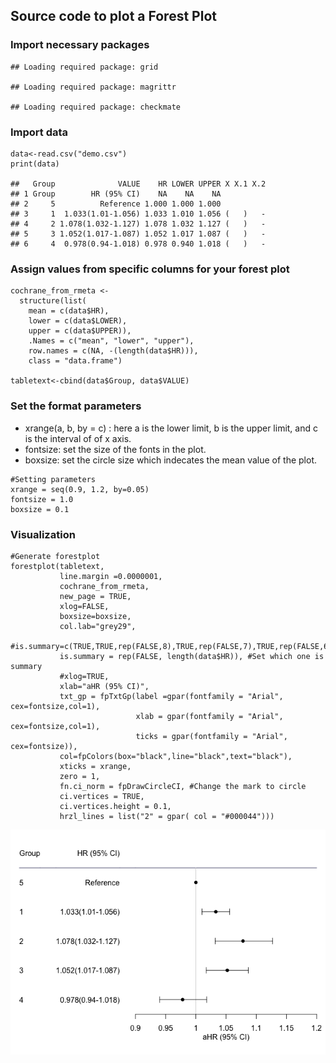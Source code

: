 ## Source code to plot a Forest Plot

### Import necessary packages

    ## Loading required package: grid

    ## Loading required package: magrittr

    ## Loading required package: checkmate

### Import data

    data<-read.csv("demo.csv")
    print(data)

    ##   Group              VALUE    HR LOWER UPPER X X.1 X.2
    ## 1 Group        HR (95% CI)    NA    NA    NA          
    ## 2     5          Reference 1.000 1.000 1.000          
    ## 3     1  1.033(1.01-1.056) 1.033 1.010 1.056 (   )   -
    ## 4     2 1.078(1.032-1.127) 1.078 1.032 1.127 (   )   -
    ## 5     3 1.052(1.017-1.087) 1.052 1.017 1.087 (   )   -
    ## 6     4  0.978(0.94-1.018) 0.978 0.940 1.018 (   )   -

### Assign values from specific columns for your forest plot

    cochrane_from_rmeta <- 
      structure(list(
        mean = c(data$HR),
        lower = c(data$LOWER),
        upper = c(data$UPPER)),
        .Names = c("mean", "lower", "upper"), 
        row.names = c(NA, -(length(data$HR))), 
        class = "data.frame")

    tabletext<-cbind(data$Group, data$VALUE)

### Set the format parameters

-   xrange(a, b, by = c) : here a is the lower limit, b is the upper
    limit, and c is the interval of of x axis.
-   fontsize: set the size of the fonts in the plot.
-   boxsize: set the circle size which indecates the mean value of the
    plot.

<!-- -->

    #Setting parameters
    xrange = seq(0.9, 1.2, by=0.05)
    fontsize = 1.0
    boxsize = 0.1

### Visualization

    #Generate forestplot
    forestplot(tabletext,
               line.margin =0.0000001,
               cochrane_from_rmeta,
               new_page = TRUE,
               xlog=FALSE,
               boxsize=boxsize,
               col.lab="grey29",
               #is.summary=c(TRUE,TRUE,rep(FALSE,8),TRUE,rep(FALSE,7),TRUE,rep(FALSE,6),TRUE,rep(FALSE,5),TRUE,rep(FALSE,4),TRUE,rep(FALSE,3),TRUE,rep(FALSE,2)),
               is.summary = rep(FALSE, length(data$HR)), #Set which one is summary
               #xlog=TRUE,
               xlab="aHR (95% CI)",
               txt_gp = fpTxtGp(label =gpar(fontfamily = "Arial", cex=fontsize,col=1),
                                xlab = gpar(fontfamily = "Arial", cex=fontsize,col=1),
                                ticks = gpar(fontfamily = "Arial", cex=fontsize)),
               col=fpColors(box="black",line="black",text="black"),
               xticks = xrange,
               zero = 1,
               fn.ci_norm = fpDrawCircleCI, #Change the mark to circle
               ci.vertices = TRUE,
               ci.vertices.height = 0.1,
               hrzl_lines = list("2" = gpar( col = "#000044")))

![](README_files/figure-markdown_strict/unnamed-chunk-5-1.png)

